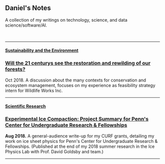 ## Daniel's Notes

A collection of my writings on technology, science, and data science/software/AI. 

<br>

---

#### <ins> Sustainability and the Environment </ins>

### [Will the 21 centurys see the restoration and rewilding of our forests?](blogs/psr_redd_blog.md)

Oct 2018. A discussion about the many contexts for conservation and ecosystem management, focuses on my experience as feasibility strategy intern for Wildlife Works Inc. 

---

#### <ins> Scientific Research </ins>

### [Experimental Ice Compaction: Project Summary for Penn's Center for Undergraduate Research & Fellowships](blogs/exp_ice_blog.md)
 
**Aug 2018.** A general-audience write-up for my CURF grants, detailing my work on ice sheet physics for Penn's Center for Undergraduate Research & Fellowships. (Published at the end of my 2018 summer research in the Ice Physics Lab with Prof. David Goldsby and team.) 

---



